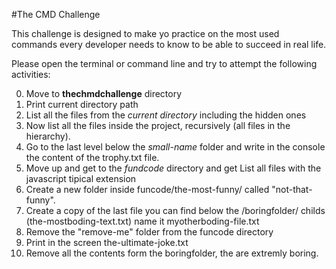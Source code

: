 #The CMD Challenge

This challenge is designed to make yo practice on the most used commands every
developer needs to know to be able to succeed in real life.

Please open the terminal or command line and try to attempt the following activities:

0. Move to **thechmdchallenge** directory
1. Print current directory path
2. List all the files from the *current directory* including the hidden ones
3. Now list all the files inside the project, recursively (all files in the hierarchy).
4. Go to the last level below the *small-name* folder and write in the console the content of the trophy.txt file.
5. Move up and get to the *fundcode* directory and get List all files with the javascript tipical extension
6. Create a new folder inside funcode/the-most-funny/ called "not-that-funny".
7. Create a copy of the last file you can find below the /boringfolder/ childs (the-mostboding-text.txt) name it myotherboding-file.txt
8. Remove the "remove-me" folder from the funcode directory 
9. Print in the screen the-ultimate-joke.txt
10. Remove all the contents form the boringfolder, the are extremly boring. 
